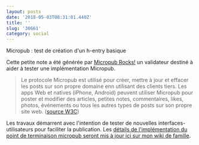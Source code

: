 ```yaml
---
layout: posts
date: '2018-05-03T08:31:01.440Z'
title: ''
slug: '30661'
category: social
---
```

Micropub : test de création d'un h-entry basique

Cette petite note a été générée par [Micropub Rocks!](https://micropub.rocks/) un validateur destiné à aider à tester une implémentation Micropub. 

> Le protocole Micropub est utilisé pour créer, mettre à jour et effacer les posts sur son propre domaine enn utilisant des clients tiers. Les apps Web et natives (iPhone, Android) peuvent utiliser Micropub pour poster et modifier des articles, petites notes, commentaires, likes, photos, événements ou tous les autres types de posts sur son propre site web. ([source W3C](https://www.w3.org/TR/micropub/#abstract-p-1))

Les travaux démarrent avec l'intention de tester de nouvelles interfaces-utilisateurs pour faciliter la publication. 
Les [détails de l'implémentation du point de terminaison micropub seront mis à jour ici sur mon wiki de famille](http://ducamp.me/Xtof/micropub). 
